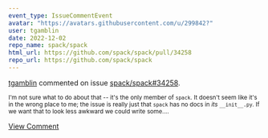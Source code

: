 ```yaml
---
event_type: IssueCommentEvent
avatar: "https://avatars.githubusercontent.com/u/299842?"
user: tgamblin
date: 2022-12-02
repo_name: spack/spack
html_url: https://github.com/spack/spack/pull/34258
repo_url: https://github.com/spack/spack
---
```


<a href='https://github.com/tgamblin' target='_blank'>tgamblin</a> commented on issue <a href='https://github.com/spack/spack/pull/34258' target='_blank'>spack/spack#34258</a>.

<small>I'm not sure what to do about that -- it's the only member of `spack`.  It doesn't seem like it's in the wrong place to me; the issue is really just that `spack` has no docs in *its* `__init__.py`.  If we want that to look less awkward we could write some....</small>

<a href='https://github.com/spack/spack/pull/34258' target='_blank'>View Comment</a>